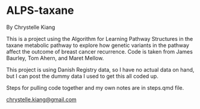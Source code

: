 # ALPS-taxane

By Chrystelle Kiang

This is a project using the Algorithm for Learning Pathway Structures in the taxane metabolic pathway to explore how genetic variants in the pathway affect the outcome of breast cancer recurrence. Code is taken from James Baurley, Tom Ahern, and Maret Mellow.

This project is using Danish Registry data, so I have no actual data on hand, but I can post the dummy data I used to get this all coded up. 

Steps for pulling code together and my own notes are in steps.qmd file. 

chrystelle.kiang@gmail.com 